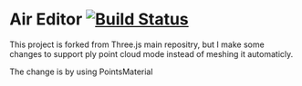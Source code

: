 # Air Editor [![Build Status](https://travis-ci.org/Airsquire/AirEditor.svg?branch=master)](https://travis-ci.org/Airsquire/AirEditor)
This project is forked from Three.js main repositry, but I make some changes to support ply point cloud mode instead of meshing it automaticly. 

The change is by using PointsMaterial


